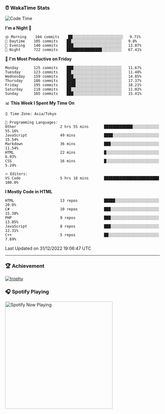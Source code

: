 ### ⏰ WakaTime Stats


<!--START_SECTION:waka-->
![Code Time](http://img.shields.io/badge/Code%20Time-506%20hrs%203%20mins-blue)

**I'm a Night 🦉** 

```text
🌞 Morning    104 commits    ██░░░░░░░░░░░░░░░░░░░░░░░   9.71% 
🌆 Daytime    105 commits    ██░░░░░░░░░░░░░░░░░░░░░░░   9.8% 
🌃 Evening    140 commits    ███░░░░░░░░░░░░░░░░░░░░░░   13.07% 
🌙 Night      722 commits    ████████████████░░░░░░░░░   67.41%

```
📅 **I'm Most Productive on Friday** 

```text
Monday       125 commits    ███░░░░░░░░░░░░░░░░░░░░░░   11.67% 
Tuesday      123 commits    ██░░░░░░░░░░░░░░░░░░░░░░░   11.48% 
Wednesday    159 commits    ███░░░░░░░░░░░░░░░░░░░░░░   14.85% 
Thursday     186 commits    ████░░░░░░░░░░░░░░░░░░░░░   17.37% 
Friday       195 commits    ████░░░░░░░░░░░░░░░░░░░░░   18.21% 
Saturday     118 commits    ██░░░░░░░░░░░░░░░░░░░░░░░   11.02% 
Sunday       165 commits    ███░░░░░░░░░░░░░░░░░░░░░░   15.41%

```


📊 **This Week I Spent My Time On** 

```text
⌚︎ Time Zone: Asia/Tokyo

💬 Programming Languages: 
Other                    2 hrs 55 mins       █████████████░░░░░░░░░░░░   55.16% 
JavaScript               49 mins             ████░░░░░░░░░░░░░░░░░░░░░   15.54% 
Markdown                 36 mins             ███░░░░░░░░░░░░░░░░░░░░░░   11.54% 
HTML                     22 mins             █░░░░░░░░░░░░░░░░░░░░░░░░   6.93% 
CSS                      16 mins             █░░░░░░░░░░░░░░░░░░░░░░░░   5.24%

🔥 Editors: 
VS Code                  5 hrs 18 mins       █████████████████████████   100.0%

```

**I Mostly Code in HTML** 

```text
HTML                     13 repos            █████░░░░░░░░░░░░░░░░░░░░   20.0% 
C#                       10 repos            ███░░░░░░░░░░░░░░░░░░░░░░   15.38% 
PHP                      9 repos             ███░░░░░░░░░░░░░░░░░░░░░░   13.85% 
JavaScript               8 repos             ███░░░░░░░░░░░░░░░░░░░░░░   12.31% 
C++                      5 repos             ██░░░░░░░░░░░░░░░░░░░░░░░   7.69%

```



 Last Updated on 31/12/2022 19:06:47 UTC
<!--END_SECTION:waka-->

---

### 🏆 Achievement

[![trophy](https://github-profile-trophy.vercel.app/?username=Slime-hatena&theme=flat&no-bg=true&no-frame=true&column=8)](https://github.com/ryo-ma/github-profile-trophy)

### 🎧 Spotify Playing

[<img src="https://spotify-now-playing-slime-hatena.vercel.app/api/spotify-playing" alt="Spotify Now Playing" width="350" />](https://open.spotify.com/user/slime_hatena)

<!--
**Slime-hatena/Slime-hatena** is a ✨ _special_ ✨ repository because its `README.md` (this file) appears on your GitHub profile.

Here are some ideas to get you started:

- 🔭 I’m currently working on ...
- 🌱 I’m currently learning ...
- 👯 I’m looking to collaborate on ...
- 🤔 I’m looking for help with ...
- 💬 Ask me about ...
- 📫 How to reach me: ...
- 😄 Pronouns: ...
- ⚡ Fun fact: ...
-->
